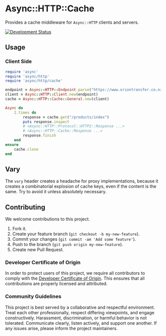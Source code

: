 # Async::HTTP::Cache

Provides a cache middleware for `Async::HTTP` clients and servers.

[![Development Status](https://github.com/socketry/async-http-cache/workflows/Test/badge.svg)](https://github.com/socketry/async-http-cache/actions?workflow=Test)

## Usage

### Client Side

``` ruby
require 'async'
require 'async/http'
require 'async/http/cache'

endpoint = Async::HTTP::Endpoint.parse("https://www.oriontransfer.co.nz")
client = Async::HTTP::Client.new(endpoint)
cache = Async::HTTP::Cache::General.new(client)

Async do
	2.times do
		response = cache.get("/products/index")
		puts response.inspect
		# <Async::HTTP::Protocol::HTTP2::Response ...>
		# <Async::HTTP::Cache::Response ...>
		response.finish
	end
ensure
	cache.close
end
```

## Vary

The `vary` header creates a headache for proxy implementations, because it creates a combinatorial explosion of cache keys, even if the content is the same. Try to avoid it unless absolutely necessary.

## Contributing

We welcome contributions to this project.

1.  Fork it.
2.  Create your feature branch (`git checkout -b my-new-feature`).
3.  Commit your changes (`git commit -am 'Add some feature'`).
4.  Push to the branch (`git push origin my-new-feature`).
5.  Create new Pull Request.

### Developer Certificate of Origin

In order to protect users of this project, we require all contributors to comply with the [Developer Certificate of Origin](https://developercertificate.org/). This ensures that all contributions are properly licensed and attributed.

### Community Guidelines

This project is best served by a collaborative and respectful environment. Treat each other professionally, respect differing viewpoints, and engage constructively. Harassment, discrimination, or harmful behavior is not tolerated. Communicate clearly, listen actively, and support one another. If any issues arise, please inform the project maintainers.
